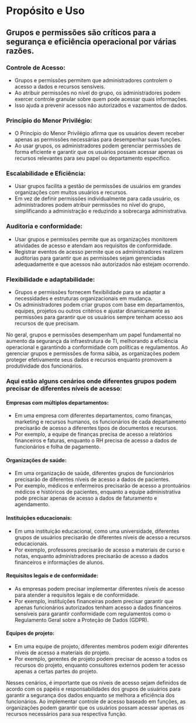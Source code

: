 # Propósito e Uso

## Grupos e permissões são críticos para a segurança e eficiência operacional por várias razões.

### Controle de Acesso:

* Grupos e permissões permitem que administradores controlem o acesso a dados e recursos sensíveis.&#x20;
* Ao atribuir permissões no nível do grupo, os administradores podem exercer controle granular sobre quem pode acessar quais informações.&#x20;
* Isso ajuda a prevenir acessos não autorizados e vazamentos de dados.

### Princípio do Menor Privilégio:

* O Princípio do Menor Privilégio afirma que os usuários devem receber apenas as permissões necessárias para desempenhar suas funções.&#x20;
* Ao usar grupos, os administradores podem gerenciar permissões de forma eficiente e garantir que os usuários possam acessar apenas os recursos relevantes para seu papel ou departamento específico.

### Escalabilidade e Eficiência:

* Usar grupos facilita a gestão de permissões de usuários em grandes organizações com muitos usuários e recursos.&#x20;
* Em vez de definir permissões individualmente para cada usuário, os administradores podem atribuir permissões no nível do grupo, simplificando a administração e reduzindo a sobrecarga administrativa.

### Auditoria e conformidade:

* Usar grupos e permissões permite que as organizações monitorem atividades de acesso e atendam aos requisitos de conformidade.
* Registrar eventos de acesso permite que os administradores realizem auditorias para garantir que as permissões sejam gerenciadas adequadamente e que acessos não autorizados não estejam ocorrendo.

### Flexibilidade e adaptabilidade:

* Grupos e permissões fornecem flexibilidade para se adaptar a necessidades e estruturas organizacionais em mudança.&#x20;
* Os administradores podem criar grupos com base em departamentos, equipes, projetos ou outros critérios e ajustar dinamicamente as permissões para garantir que os usuários sempre tenham acesso aos recursos de que precisam.

No geral, grupos e permissões desempenham um papel fundamental no aumento da segurança da infraestrutura de TI, melhorando a eficiência operacional e garantindo a conformidade com políticas e regulamentos. Ao gerenciar grupos e permissões de forma sábia, as organizações podem proteger efetivamente seus dados e recursos enquanto promovem a produtividade dos funcionários.



### Aqui estão alguns cenários onde diferentes grupos podem precisar de diferentes níveis de acesso:

#### Empresas com múltiplos departamentos:

* Em uma empresa com diferentes departamentos, como finanças, marketing e recursos humanos, os funcionários de cada departamento precisarão de acesso a diferentes tipos de documentos e recursos.
* Por exemplo, a equipe de finanças precisa de acesso a relatórios financeiros e faturas, enquanto o RH precisa de acesso a dados de funcionários e folha de pagamento.

#### Organizações de saúde:

* Em uma organização de saúde, diferentes grupos de funcionários precisarão de diferentes níveis de acesso a dados de pacientes.
* Por exemplo, médicos e enfermeiros precisarão de acesso a prontuários médicos e históricos de pacientes, enquanto a equipe administrativa pode precisar apenas de acesso a dados de faturamento e agendamento.

#### Instituições educacionais:

* Em uma instituição educacional, como uma universidade, diferentes grupos de usuários precisarão de diferentes níveis de acesso a recursos educacionais.
* Por exemplo, professores precisarão de acesso a materiais de curso e notas, enquanto administradores precisarão de acesso a dados financeiros e informações de alunos.

#### Requisitos legais e de conformidade:

* As empresas podem precisar implementar diferentes níveis de acesso para atender a requisitos legais e de conformidade.&#x20;
* Por exemplo, instituições financeiras podem precisar garantir que apenas funcionários autorizados tenham acesso a dados financeiros sensíveis para garantir conformidade com regulamentos como o Regulamento Geral sobre a Proteção de Dados (GDPR).

#### Equipes de projeto:

* Em uma equipe de projeto, diferentes membros podem exigir diferentes níveis de acesso a materiais do projeto.&#x20;
* Por exemplo, gerentes de projeto podem precisar de acesso a todos os recursos do projeto, enquanto consultores externos podem ter acesso apenas a certas partes do projeto.



Nesses cenários, é importante que os níveis de acesso sejam definidos de acordo com os papéis e responsabilidades dos grupos de usuários para garantir a segurança dos dados enquanto se melhora a eficiência dos funcionários. Ao implementar controle de acesso baseado em funções, as organizações podem garantir que os usuários possam acessar apenas os recursos necessários para sua respectiva função.